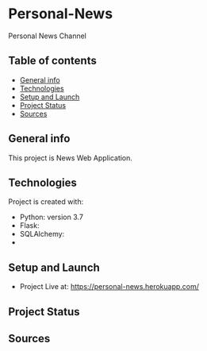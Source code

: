 # Personal-News
Personal News Channel

## Table of contents
* [General info](#general-info)
* [Technologies](#technologies)
* [Setup and Launch](#setup-and-launch)
* [Project Status](#project-status) 
* [Sources](#sources)

## General info
This project is News Web Application.
	
## Technologies
Project is created with:
* Python: version 3.7
* Flask:  
* SQLAlchemy:
* 

## Setup and Launch
* Project Live at: https://personal-news.herokuapp.com/

## Project Status


## Sources

